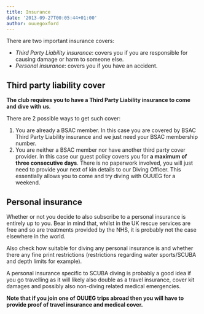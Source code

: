 ```yaml
---
title: Insurance
date: '2013-09-27T00:05:44+01:00'
author: ouuegoxford
---
```


There are two important insurance covers:

- *Third Party Liability insurance*: covers you if you are responsible for causing damage or harm to someone else.
- *Personal insurance*: covers you if you have an accident.

## Third party liability cover

**The club requires you to have a Third Party Liability insurance to come and dive with us**.

There are 2 possible ways to get such cover:

1. You are already a BSAC member. In this case you are covered by BSAC Third Party Liability insurance and we just need your BSAC membership number.
2. You are neither a BSAC member nor have another third party cover provider. In this case our guest policy covers you for **a maximum of three consecutive days**. There is no paperwork involved, you will just need to provide your next of kin details to our Diving Officer. This essentially allows you to come and try diving with OUUEG for a weekend.

## Personal insurance

Whether or not you decide to also subscribe to a personal insurance is entirely up to you. Bear in mind that, whilst in the UK rescue services are free and so are treatments provided by the NHS, it is probably not the case elsewhere in the world.

Also check how suitable for diving any personal insurance is and whether there any fine print restrictions (restrictions regarding water sports/SCUBA and depth limits for example).

A personal insurance specific to SCUBA diving is probably a good idea if you go travelling as it will likely also double as a travel insurance, cover kit damages and possibly also non-diving related medical emergencies.

**Note that if you join one of OUUEG trips abroad then you will have to provide proof of travel insurance and medical cover.**
